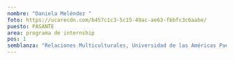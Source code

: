```yaml
---
nombre: "Daniela Meléndez "
foto: https://ucarecdn.com/b457c1c3-5c15-49ac-ae63-fbbfc3c6aabe/
puesto: PASANTE
area: programa de internship
pos: 1
semblanza: "Relaciones Multiculturales, Universidad de las Américas Puebla "
---
```


